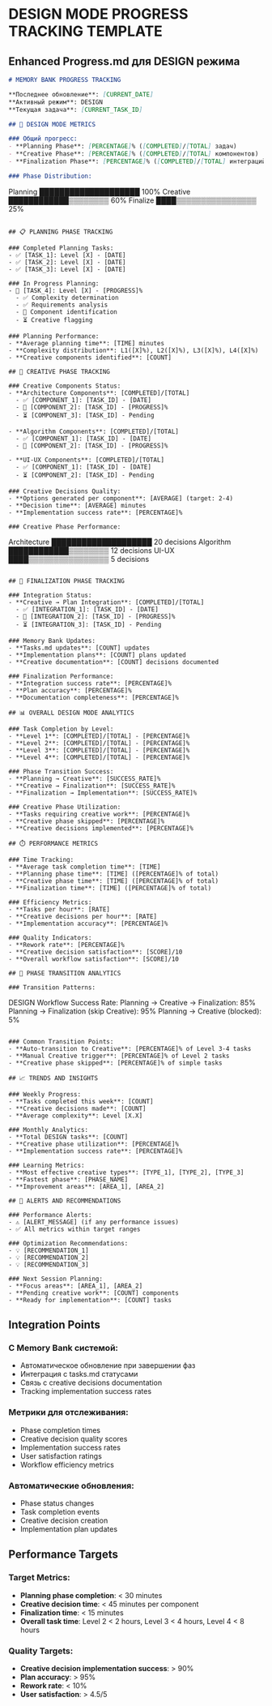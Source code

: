 # DESIGN MODE PROGRESS TRACKING TEMPLATE

## Enhanced Progress.md для DESIGN режима

```markdown
# MEMORY BANK PROGRESS TRACKING

**Последнее обновление**: [CURRENT_DATE]
**Активный режим**: DESIGN
**Текущая задача**: [CURRENT_TASK_ID]

## 🎯 DESIGN MODE METRICS

### Общий прогресс:
- **Planning Phase**: [PERCENTAGE]% ([COMPLETED]/[TOTAL] задач)
- **Creative Phase**: [PERCENTAGE]% ([COMPLETED]/[TOTAL] компонентов)
- **Finalization Phase**: [PERCENTAGE]% ([COMPLETED]/[TOTAL] интеграций)

### Phase Distribution:
```
Planning   ████████████████████ 100%
Creative   ████████████▒▒▒▒▒▒▒▒  60%
Finalize   ████▒▒▒▒▒▒▒▒▒▒▒▒▒▒▒▒  25%
```

## 📋 PLANNING PHASE TRACKING

### Completed Planning Tasks:
- ✅ [TASK_1]: Level [X] - [DATE]
- ✅ [TASK_2]: Level [X] - [DATE]
- ✅ [TASK_3]: Level [X] - [DATE]

### In Progress Planning:
- 🔄 [TASK_4]: Level [X] - [PROGRESS]%
  - ✅ Complexity determination
  - ✅ Requirements analysis
  - 🔄 Component identification
  - ⏳ Creative flagging

### Planning Performance:
- **Average planning time**: [TIME] minutes
- **Complexity distribution**: L1([X]%), L2([X]%), L3([X]%), L4([X]%)
- **Creative components identified**: [COUNT]

## 🎨 CREATIVE PHASE TRACKING

### Creative Components Status:
- **Architecture Components**: [COMPLETED]/[TOTAL]
  - ✅ [COMPONENT_1]: [TASK_ID] - [DATE]
  - 🔄 [COMPONENT_2]: [TASK_ID] - [PROGRESS]%
  - ⏳ [COMPONENT_3]: [TASK_ID] - Pending

- **Algorithm Components**: [COMPLETED]/[TOTAL]
  - ✅ [COMPONENT_1]: [TASK_ID] - [DATE]
  - 🔄 [COMPONENT_2]: [TASK_ID] - [PROGRESS]%

- **UI-UX Components**: [COMPLETED]/[TOTAL]
  - ✅ [COMPONENT_1]: [TASK_ID] - [DATE]
  - ⏳ [COMPONENT_2]: [TASK_ID] - Pending

### Creative Decisions Quality:
- **Options generated per component**: [AVERAGE] (target: 2-4)
- **Decision time**: [AVERAGE] minutes
- **Implementation success rate**: [PERCENTAGE]%

### Creative Phase Performance:
```
Architecture  ████████████████████ 20 decisions
Algorithm     ████████████▒▒▒▒▒▒▒▒ 12 decisions
UI-UX         ████▒▒▒▒▒▒▒▒▒▒▒▒▒▒▒▒  5 decisions
```

## 📝 FINALIZATION PHASE TRACKING

### Integration Status:
- **Creative → Plan Integration**: [COMPLETED]/[TOTAL]
  - ✅ [INTEGRATION_1]: [TASK_ID] - [DATE]
  - 🔄 [INTEGRATION_2]: [TASK_ID] - [PROGRESS]%
  - ⏳ [INTEGRATION_3]: [TASK_ID] - Pending

### Memory Bank Updates:
- **Tasks.md updates**: [COUNT] updates
- **Implementation plans**: [COUNT] plans updated
- **Creative documentation**: [COUNT] decisions documented

### Finalization Performance:
- **Integration success rate**: [PERCENTAGE]%
- **Plan accuracy**: [PERCENTAGE]%
- **Documentation completeness**: [PERCENTAGE]%

## 📊 OVERALL DESIGN MODE ANALYTICS

### Task Completion by Level:
- **Level 1**: [COMPLETED]/[TOTAL] - [PERCENTAGE]%
- **Level 2**: [COMPLETED]/[TOTAL] - [PERCENTAGE]%
- **Level 3**: [COMPLETED]/[TOTAL] - [PERCENTAGE]%
- **Level 4**: [COMPLETED]/[TOTAL] - [PERCENTAGE]%

### Phase Transition Success:
- **Planning → Creative**: [SUCCESS_RATE]%
- **Creative → Finalization**: [SUCCESS_RATE]%
- **Finalization → Implementation**: [SUCCESS_RATE]%

### Creative Phase Utilization:
- **Tasks requiring creative work**: [PERCENTAGE]%
- **Creative phase skipped**: [PERCENTAGE]%
- **Creative decisions implemented**: [PERCENTAGE]%

## ⏱️ PERFORMANCE METRICS

### Time Tracking:
- **Average task completion time**: [TIME]
- **Planning phase time**: [TIME] ([PERCENTAGE]% of total)
- **Creative phase time**: [TIME] ([PERCENTAGE]% of total)
- **Finalization time**: [TIME] ([PERCENTAGE]% of total)

### Efficiency Metrics:
- **Tasks per hour**: [RATE]
- **Creative decisions per hour**: [RATE]
- **Implementation accuracy**: [PERCENTAGE]%

### Quality Indicators:
- **Rework rate**: [PERCENTAGE]%
- **Creative decision satisfaction**: [SCORE]/10
- **Overall workflow satisfaction**: [SCORE]/10

## 🔄 PHASE TRANSITION ANALYTICS

### Transition Patterns:
```
DESIGN Workflow Success Rate:
Planning → Creative → Finalization: 85%
Planning → Finalization (skip Creative): 95%
Planning → Creative (blocked): 5%
```

### Common Transition Points:
- **Auto-transition to Creative**: [PERCENTAGE]% of Level 3-4 tasks
- **Manual Creative trigger**: [PERCENTAGE]% of Level 2 tasks
- **Creative phase skipped**: [PERCENTAGE]% of simple tasks

## 📈 TRENDS AND INSIGHTS

### Weekly Progress:
- **Tasks completed this week**: [COUNT]
- **Creative decisions made**: [COUNT]
- **Average complexity**: Level [X.X]

### Monthly Analytics:
- **Total DESIGN tasks**: [COUNT]
- **Creative phase utilization**: [PERCENTAGE]%
- **Implementation success rate**: [PERCENTAGE]%

### Learning Metrics:
- **Most effective creative types**: [TYPE_1], [TYPE_2], [TYPE_3]
- **Fastest phase**: [PHASE_NAME]
- **Improvement areas**: [AREA_1], [AREA_2]

## 🚨 ALERTS AND RECOMMENDATIONS

### Performance Alerts:
- ⚠️ [ALERT_MESSAGE] (if any performance issues)
- ✅ All metrics within target ranges

### Optimization Recommendations:
- 💡 [RECOMMENDATION_1]
- 💡 [RECOMMENDATION_2]
- 💡 [RECOMMENDATION_3]

### Next Session Planning:
- **Focus areas**: [AREA_1], [AREA_2]
- **Pending creative work**: [COUNT] components
- **Ready for implementation**: [COUNT] tasks
```

## Integration Points

### С Memory Bank системой:
- Автоматическое обновление при завершении фаз
- Интеграция с tasks.md статусами
- Связь с creative decisions documentation
- Tracking implementation success rates

### Метрики для отслеживания:
- Phase completion times
- Creative decision quality scores
- Implementation success rates
- User satisfaction ratings
- Workflow efficiency metrics

### Автоматические обновления:
- Phase status changes
- Task completion events
- Creative decision creation
- Implementation plan updates

## Performance Targets

### Target Metrics:
- **Planning phase completion**: < 30 minutes
- **Creative decision time**: < 45 minutes per component
- **Finalization time**: < 15 minutes
- **Overall task time**: Level 2 < 2 hours, Level 3 < 4 hours, Level 4 < 8 hours

### Quality Targets:
- **Creative decision implementation success**: > 90%
- **Plan accuracy**: > 95%
- **Rework rate**: < 10%
- **User satisfaction**: > 4.5/5